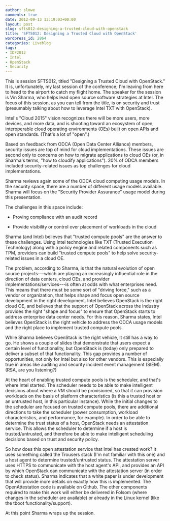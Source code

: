 ```yaml
---
author: slowe
comments: true
date: 2012-09-13 13:19:03+00:00
layout: post
slug: sfts012-designing-a-trusted-cloud-with-openstack
title: 'SFTS012: Designing a Trusted Cloud with OpenStack'
wordpress_id: 2864
categories: Liveblog
tags:
- IDF2012
- Intel
- OpenStack
- Security
---
```


This is session SFTS012, titled "Designing a Trusted Cloud with OpenStack." It is, unfortunately, my last session of the conference; I'm leaving from here to head to the airport to catch my flight home. The speaker for the session is Vin Sharma, who helps lead open source software strategies at Intel. The focus of this session, as you can tell from the title, is on security and trust (presumably talking about how to leverage Intel TXT with OpenStack).

Intel's "Cloud 2015" vision recognizes there will be more users, more devices, and more data, and is shooting toward an ecosystem of open, interoperable cloud operating environments (OEs) built on open APIs and open standards. (That's a lot of "open".)

Based on feedback from ODCA (Open Data Center Alliance) members, security issues are top of mind for cloud implementations. These issues are second only to concerns on how to migrate applications to cloud OEs (or, in Sharma's terms, "how to cloudify applications"). 20% of ODCA members included security-related issues as top challenges for cloud implementations.

Sharma reviews again some of the ODCA cloud computing usage models. In the security space, there are a number of different usage models available. Sharma will focus on the "Security Provider Assurance" usage model during this presentation.

The challenges in this space include:

* Proving compliance with an audit record

* Provide visibility or control over placement of workloads in the cloud

Sharma (and Intel) believes that "trusted compute pools" are the answer to these challenges. Using Intel technologies like TXT (Trusted Execution Technology) along with a policy engine and related components such as TPM, providers can build "trusted compute pools" to help solve security-related issues in a cloud OE.

The problem, according to Sharma, is that the natural evolution of open source projects---which are playing an increasingly influential role in the direction of data centers, cloud OEs, and provider implementations/services---is often at odds with what enterprises need. This means that there must be some sort of "driving force," such as a vendor or organization, that helps shape and focus open source development in the right development. Intel believes OpenStack is the right cloud OE, and believes that the support of OpenStack across the industry provides the right "shape and focus" to ensure that OpenStack starts to address enterprise data center needs. For this reason, Sharma states, Intel believes OpenStack is the right vehicle to address the ODCA usage models and the right place to implement trusted compute pools.

While Sharma believes OpenStack is the right vehicle, it still has a way to go. He shows a couple of slides that demonstrate that users expect a certain level of functionality, but OpenStack is (today) only prepared to deliver a subset of that functionality. This gap provides a number of opportunities, not only for Intel but also for other vendors. This is especially true in areas like auditing and security incident event management (SIEM). (RSA, are you listening?)

At the heart of enabling trusted compute pools is the scheduler, and that's where Intel started. The scheduler needs to be able to make intelligent decisions about where a VM should be provisioned, so that it can provision workloads on the basis of platform characteristics (is this a trusted host or an untrusted host, in this particular instance). While the initial changes to the scheduler are focused on trusted compute pools, there are additional directions to take the scheduler (power consumption, workload characteristics, and performance, for example). In order to be able to determine the trust status of a host, OpenStack needs an attestation service. This allows the scheduler to determine if a host is trusted/untrusted, and therefore be able to make intelligent scheduling decisions based on trust and security policy.

So how does this open attestation service that Intel has created work? It uses something called the Trousers stack (I'm not familiar with this one) and a host agent to determine trusted/untrusted status. The attestation server uses HTTPS to communicate with the host agent's API, and provides an API by which OpenStack can communicate with the attestation server (in order to check status). Sharma indicates that a white paper is under development that will provide more details on exactly how this is implemented. The OpenAttestation code is available on Github. The other components required to make this work will either be delivered in Folsom (where changes in the scheduler are available) or already in the Linux kernel (like the tboot functionality/support).

At this point Sharma wraps up the session.
